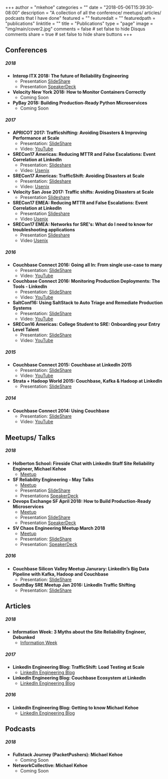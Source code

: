 +++
author = "mkehoe"
categories = ""
date = "2018-05-06T15:39:30-08:00"
description = "A collection of all the conference/ meetups/ articles/ podcasts that I have done"
featured = ""
featuredalt = ""
featuredpath = "publications"
linktitle = ""
title = "Publications"
type = "page"
image = "img/main/cover2.jpg"
comments = false     # set false to hide Disqus comments
share = true        # set false to hide share buttons
+++

## Conferences
##### 2018
* **Interop ITX 2018: The future of Reliability Engineering**
  * Presentation [SlideShare](https://www.slideshare.net/MichaelKehoe3/the-next-wave-of-reliability-engineering)
  * Presentation [SpeakerDeck](https://speakerdeck.com/michaelkehoe/the-next-wave-of-reliability-engineering-interop-itx-2018)
* **Velocity New York 2018: How to Monitor Containers Correctly**
  * Coming Soon
* **PyBay 2018: Building Production-Ready Python Microservices**
  * Coming Soon

##### 2017
* **APRICOT 2017: Trafficshifting: Avoiding Disasters & Improving Performance at Scale**
  * Presentation: [SlideShare](https://www.slideshare.net/MichaelKehoe3/apricot-2017-trafficshifting-avoiding-disasters-improving-performance-at-scale-72682406)
  * Video: [YouTube](https://www.youtube.com/watch?v=gfrpAIuTnoc&t=9s)
* **SRECon17 Americas: Reducing MTTR and False Escalations: Event Correlation at LinkedIn**
  * Presentation: [Slideshare](https://www.slideshare.net/MichaelKehoe3/reducing-mttr-and-false-escalations-event-correlation-at-linkedin-73177586)
  * Video: [Usenix](https://www.usenix.org/conference/srecon17americas/program/presentation/kehoe_mttr)
* **SRECon17 Americas: TrafficShift: Avoiding Disasters at Scale**
  * Presentation: [Slideshare](https://www.slideshare.net/MichaelKehoe3/sreconamericas2017-trafficshift-avoiding-disasters-at-scale)
  * Video: [Usenix](https://www.usenix.org/conference/srecon17americas/program/presentation/kehoe_trafficshift)
* **Velocity San Jose 2017: Traffic shifts: Avoiding Disasters at Scale**
  * Presentation [Slideshare](https://www.slideshare.net/MichaelKehoe3/velocity-san-jose-2017-traffic-shifts-avoiding-disasters-at-scale)
* **SRECon17 EMEA: Reducing MTTR and False Escalations: Event Correlation at LinkedIn**
  * Presentation [Slideshare](https://www.slideshare.net/MichaelKehoe3/sreconeurope2017-reducing-mttr-and-false-escalations-event-correlation-at-linkedin)
  * Video [Usenix](https://www.usenix.org/conference/srecon17europe/program/presentation/kehoe-0)
* **SRECon17 EMEA: Networks for SRE's: What do I need to know for troubleshooting applications**
  * Presentation [Slideshare](https://www.slideshare.net/MichaelKehoe3/sreconeurope2017-networks-for-sres)
  * Video [Usenix](https://www.usenix.org/conference/srecon17europe/program/presentation/kehoe)

##### 2016
* **Couchbase Connect 2016: Going all In: From single use-case to many**
  * Presentation: [SlideShare](http://www.slideshare.net/MichaelKehoe3/couchbase-connect-2016-68421388)
  * Video: [YouTube](https://www.youtube.com/watch?v=1shb4UZON_I&t=3s)
* **Couchbase Connect 2016: Monitoring Production Deployments: The Tools - LinkedIn**
  * Presentation: [SlideShare](http://www.slideshare.net/MichaelKehoe3/couchbase-connect-2016-monitoring-production-deployments-the-tools-linkedin)
  * Video: [YouTube](https://www.youtube.com/watch?v=Dv6SWGfRWn0&t=30s)
* **SaltConf16: Using SaltStack to Auto Triage and Remediate Production Systems**
  * Presentation: [SlideShare](http://www.slideshare.net/MichaelKehoe3/michael-kehoe-61165500)
  * Video: [YouTube](https://www.youtube.com/watch?v=4LapQ9Zhr_E)
* **SRECon16 Americas: College Student to SRE: Onboarding your Entry Level Talent**
  * Presentation: [SlideShare](http://www.slideshare.net/MichaelKehoe3/srecon-usa-2016-growing-your-entry-level-talent)
  * Video: [YouTube](https://www.youtube.com/watch?v=TYX5ihgIL7s)

##### 2015
* **Couchbase Connect 2015: Couchbase at LinkedIn 2015**
  * Presentation: [SlideShare](https://www.slideshare.net/slideshow/embed_code/key/9quM4qNUXJ0KO5)
  * Video: [YouTube](https://www.youtube.com/watch?v=TmjY1HJemi4)
* **Strata + Hadoop World 2015: Couchbase, Kafka & Hadoop at LinkedIn**
  * Presentation: [SlideShare](http://www.slideshare.net/MichaelKehoe3/couchbasetohadoopmattmichaeljustin-v4-44977611)

##### 2014
* **Couchbase Connect 2014: Using Couchbase**
  * Presentation: [SlideShare](http://www.slideshare.net/Couchbase/couchbase-at-linkedin-couchbase-connect-2014)
  * Video: [YouTube](https://www.youtube.com/watch?v=J9PTmSwZE-8)

## Meetups/ Talks
##### 2018
* **Holberton School: Fireside Chat with LinkedIn Staff Site Reliability Engineer, Michael Kehoe**
  * [Meetup](https://www.meetup.com/Holberton-School/events/250291720/)
* **SF Reliability Engineering - May Talks**
  * [Meetup](https://www.meetup.com/San-Francisco-Reliability-Engineering/events/250351203/)
  * Presentation [SlideShare](https://www.slideshare.net/MichaelKehoe3/helping-operations-topheavy-teams-the-smart-way)
  * Presentations [SpeakerDeck](https://speakerdeck.com/michaelkehoe/helping-operations-top-heavy-teams-the-smart-way-sf-reliability-engineering-meetup-may-2018)
* **Devops Exchange SF April 2018: How to Build Production-Ready Microservices**
  * [Meetup](https://www.meetup.com/DevOps-Exchange-SanFrancisco/events/249202634/)
  * Presentation [SlideShare](https://www.slideshare.net/MichaelKehoe3/building-productionready-microservices-devopsexchangesf)
  * Presentation [SpeakerDeck](https://speakerdeck.com/michaelkehoe/how-to-build-production-ready-microservices-devops-exchange-sf)
* **SV Chaos Engineering Meetup March 2018**
  * [Meetup](https://www.meetup.com/Chaos-Engineering-Community/events/248463682/)
  * Presentation: [SlideShare](https://www.slideshare.net/MichaelKehoe3/sf-chaos-engineering-meetup-building-disaster-recovery-via-resilience-engineering)
  * Presentation: [SpeakerDeck](https://speakerdeck.com/michaelkehoe/building-disaster-recovery-via-resilience-engineering-sv-chaos-engineering-meetup-2018)

##### 2016
* **Couchbase Silicon Valley Meetup Janurary: LinkedIn’s Big Data Pipeline with Kafka, Hadoop and Couchbase**
  * Presentation: [SlideShare](http://www.slideshare.net/MichaelKehoe3/couchbase-meetup-jan-2016)
* **SouthBay SRE Meetup Jan 2016: LinkedIn Traffic Shifting**
  * Presentation: [SlideShare](http://www.slideshare.net/MichaelKehoe3/southbay-sre-meetup-jan-2016)

## Articles
##### 2018
* **Information Week: 3 Myths about the Site Reliability Engineer, Debunked**
  * [Information Week](https://www.informationweek.com/devops/3-myths-about-the-site-reliability-engineer-debunked/d/d-id/1331300)

##### 2017
* **LinkedIn Engineering Blog: TrafficShift: Load Testing at Scale**
  * [LinkedIn Engineering Blog](https://engineering.linkedin.com/blog/2017/05/trafficshift--load-testing-at-scale)
* **LinkedIn Engineering Blog: Couchbase Ecosystem at LinkedIn**
  * [LinkedIn Engineering Blog](https://engineering.linkedin.com/blog/2017/12/couchbase-ecosystem-at-linkedin)

##### 2016
* **LinkedIn Engineering Blog: Getting to know Michael Kehoe**
  * [LinkedIn Engineering Blog](https://engineering.linkedin.com/blog/2016/02/getting-to-know-michael-kehoe)

## Podcasts
##### 2018
* **Fullstack Journey (PacketPushers): Michael Kehoe**
  * Coming Soon
* **NetworkCollective: Michael Kehoe**
  * Coming Soon
